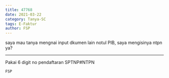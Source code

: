 ```yaml
---
title: 47768
date: 2021-03-22
category: Tanya-SC
tags: E-Faktur
author: FSP
---
```


saya mau tanya mengnai input dkumen lain notul PIB, saya mengisinya ntpn ya?

---

Pakai 6 digit no pendaftaran SPTNP#NTPN

`FSP`
